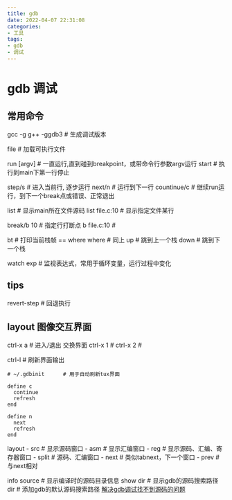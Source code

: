 ```yaml
---
title: gdb
date: 2022-04-07 22:31:08
categories:
- 工具
tags:
- gdb
- 调试
---
```



# gdb 调试

## 常用命令

gcc -g
g++ -ggdb3      # 生成调试版本

file <exe>      # 加载可执行文件

run [argv]      # 一直运行,直到碰到breakpoint，或带命令行参数argv运行
start           # 执行到main下第一行停止


step/s          # 进入当前行, 逐步运行
next/n          # 运行到下一行
countinue/c     # 继续run运行，到下一个break点或错误、正常退出

list            # 显示main所在文件源码
list file.c:10  # 显示指定文件某行

break/b 10      # 指定行打断点
b file.c:10     #

bt              # 打印当前栈帧 == where
where           # 同上
up              # 跳到上一个栈
down            # 跳到下一个栈


watch exp       # 监视表达式，常用于循环变量，运行过程中变化

## tips
revert-step     # 回退执行


## layout 图像交互界面

ctrl-x a        # 进入/退出 交换界面
ctrl-x 1        #
ctrl-x 2        #

ctrl-l          # 刷新界面输出

```
# ~/.gdbinit      # 用于自动刷新tux界面

define c 
  continue
  refresh
end

define n
  next
  refresh
end

```

layout
    - src       # 显示源码窗口
    - asm       # 显示汇编窗口
    - reg       # 显示源码、汇编、寄存器窗口
    - split     # 源码、汇编窗口
    - next      # 类似tabnext，下一个窗口
    - prev      # 与next相对


info source     # 显示编译时的源码目录信息
show dir        # 显示gdb的源码搜索路径
dir             # 添加gdb的默认源码搜索路径
[解决gdb调试找不到源码的问题](https://blog.csdn.net/albertsh/article/details/107437084)
